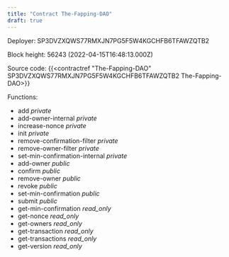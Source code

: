```yaml
---
title: "Contract The-Fapping-DAO"
draft: true
---
```

Deployer: SP3DVZXQWS77RMXJN7PG5F5W4KGCHFB6TFAWZQTB2


 



Block height: 56243 (2022-04-15T16:48:13.000Z)

Source code: {{<contractref "The-Fapping-DAO" SP3DVZXQWS77RMXJN7PG5F5W4KGCHFB6TFAWZQTB2 The-Fapping-DAO>}}

Functions:

* add _private_
* add-owner-internal _private_
* increase-nonce _private_
* init _private_
* remove-confirmation-filter _private_
* remove-owner-filter _private_
* set-min-confirmation-internal _private_
* add-owner _public_
* confirm _public_
* remove-owner _public_
* revoke _public_
* set-min-confirmation _public_
* submit _public_
* get-min-confirmation _read_only_
* get-nonce _read_only_
* get-owners _read_only_
* get-transaction _read_only_
* get-transactions _read_only_
* get-version _read_only_
